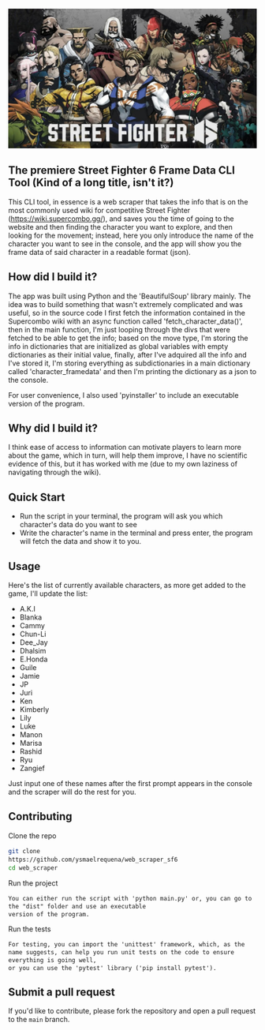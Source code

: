 ![Alt Text](https://github.com/ysmaelrequena/Street-Fighter-6-frame-data-CLI-tool/blob/main/sf6.jpg)
                     
                     
                     
                     
                     
                     
##                                       The premiere Street Fighter 6 Frame Data CLI Tool (Kind of a long title, isn't it?)
                                                                                                                          
This CLI tool, in essence is a web scraper that takes the info that is on the most commonly used wiki for competitive Street Fighter (https://wiki.supercombo.gg/),
and saves you the time of going to the website and then finding the character you want to explore, and then looking for the movement; instead, here you only 
introduce the name of the character you want to see in the console, and the app will show you the frame data of said character in a readable format (json).
                                                                                                      
                                                                                                                                                                                                                                                                                                                                                                                                                                                                                                                                                                                                                             
##                                                                    How did I build it?
                                                    
The app was built using Python and the 'BeautifulSoup' library mainly. The idea was to build something that wasn't extremely complicated and was useful, so in the
source code I first fetch the information contained in the Supercombo wiki with an async function called 'fetch_character_data()', then in the main function,
I'm just looping through the divs that were fetched to be able to get the info; based on the move type, I'm storing the info in dictionaries that
are initialized as global variables with empty dictionaries as their initial value, finally, after I've adquired all the info and I've stored it, I'm storing 
everything as subdictionaries in a main dictionary called 'character_framedata' and then I'm printing the dictionary as a json to the console.

For user convenience, I also used 'pyinstaller' to include an executable version of the program.
                                                                                                      
                                                                                                      
                                                                                                                                                                                                           
##                                                                   Why did I build it?
                                                    
I think ease of access to information can motivate players to learn more about the game, which in turn, will help them improve, I have no scientific evidence of this,
but it has worked with me (due to my own laziness of navigating through the wiki).
                                                                                                      
                                                                                                      
                                                                                                      
##                                                                      Quick Start
                                                        
                                                                                                                                                              
- Run the script in your terminal, the program will ask you which character's data do you want to see
- Write the character's name in the terminal and press enter, the program will fetch the data and show it to you.
                                                                                                      
                                                                                                      
##                                                                        Usage

  Here's the list of currently available characters, as more get added to the game, I'll update the list:

- A.K.I
- Blanka
- Cammy
- Chun-Li
- Dee_Jay
- Dhalsim
- E.Honda
- Guile
- Jamie
- JP
- Juri
- Ken
- Kimberly
- Lily
- Luke
- Manon
- Marisa
- Rashid
- Ryu
- Zangief

Just input one of these names after the first prompt appears in the console and the scraper will do the rest for you.


##                                                                  Contributing 

Clone the repo

```bash
git clone
https://github.com/ysmaelrequena/web_scraper_sf6
cd web_scraper
```

Run the project
```
You can either run the script with 'python main.py' or, you can go to the "dist" folder and use an executable
version of the program.
```

Run the tests

```
For testing, you can import the 'unittest' framework, which, as the name suggests, can help you run unit tests on the code to ensure everything is going well,
or you can use the 'pytest' library ('pip install pytest').
```

## Submit a pull request

If you'd like to contribute, please fork the repository and open a pull request to the `main` branch.
                                                                                                      
                                                                                                    

